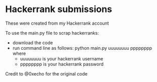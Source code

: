 # Hackerrank submissions
These were created from my Hackerrank account


To use the main.py file to scrap hackerranks:
  * download the code
  * run command line as follows: python main.py uuuuuuuu pppppppp
    where
    * uuuuuuuu is your hackerrank username
    * pppppppp is your hackerrank password

Credit to @0xecho for the original code 
